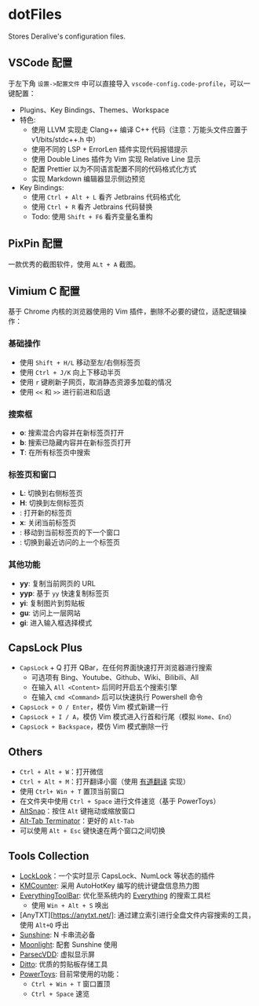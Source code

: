 # dotFiles
Stores Deralive's configuration files.

## VSCode 配置

于左下角 `设置->配置文件` 中可以直接导入 `vscode-config.code-profile`，可以一键配置：
- Plugins、Key Bindings、Themes、Workspace
- 特色:
    - 使用 LLVM 实现走 Clang++ 编译 C++ 代码（注意：万能头文件应置于 v1/bits/stdc++.h 中）
    - 使用不同的 LSP + ErrorLen 插件实现代码报错提示
    - 使用 Double Lines 插件为 Vim 实现 Relative Line 显示
    - 配置 Prettier 以为不同语言配置不同的代码格式化方式
    - 实现 Markdown 编辑器显示侧边预览
- Key Bindings:
    - 使用 `Ctrl + Alt + L` 看齐 Jetbrains 代码格式化
    - 使用 `Ctrl + R` 看齐 Jetbrains 代码替换
    - Todo: 使用 `Shift + F6` 看齐变量名重构

## PixPin 配置
一款优秀的截图软件，使用 `ALt + A` 截图。

## Vimium C 配置
基于 Chrome 内核的浏览器使用的 Vim 插件，删除不必要的键位，适配逻辑操作：

### 基础操作
- 使用 `Shift + H/L` 移动至左/右侧标签页
- 使用 `Ctrl + J/K` 向上下移动半页
- 使用 `r` 键刷新子网页，取消静态资源多加载的情况
- 使用 `<<` 和 `>>` 进行前进和后退

### 搜索框
- **o**: 搜索混合内容并在新标签页打开
- **b**: 搜索已隐藏内容并在新标签页打开
- **T**: 在所有标签页中搜索

### 标签页和窗口
- **L**: 切换到右侧标签页
- **H**: 切换到左侧标签页
- **<c-n>**: 打开新的标签页
- **x**: 关闭当前标签页
- **<c-w>**: 移动到当前标签页的下一个窗口
- **<a->**: 切换到最近访问的上一个标签页
  
### 其他功能
- **yy**: 复制当前网页的 URL
- **yyp**: 基于 `yy` 快速复制标签页
- **yi**: 复制图片到剪贴板
- **gu**: 访问上一层网站
- **gi**: 进入输入框选择模式

## CapsLock Plus
- `CapsLock` + Q 打开 QBar，在任何界面快速打开浏览器进行搜索
  - 可选项有 Bing、Youtube、Github、Wiki、Bilibili、All
  - 在输入 `All <Content>` 后同时开启五个搜索引擎
  - 在输入 `cmd <Command>` 后可以快速执行 Powershell 命令
- `CapsLock + O / Enter`，模仿 Vim 模式新建一行
- `CapsLock + I / A`，模仿 Vim 模式进入行首和行尾（模拟 `Home`、`End`）
- `CapsLock + Backspace`，模仿 Vim 模式删除一行

## Others
- `Ctrl + Alt + W`：打开微信
- `Ctrl + Alt + M`：打开翻译小窗（使用 [有道翻译](https://fanyi.youdao.com/download-Windows/) 实现）
- 使用 `Ctrl+ Win + T` 置顶当前窗口
- 在文件夹中使用 `Ctrl + Space` 进行文件速览（基于 PowerToys）
- [AltSnap](https://github.com/RamonUnch/AltSnap)：按住 `Alt` 键拖动或缩放窗口
- [Alt-Tab Terminator](https://www.ntwind.com/software/alttabter.html)：更好的 `Alt-Tab`
- 可以使用 `Alt + Esc` 键快速在两个窗口之间切换

## Tools Collection
- [LockLook](https://blog.csdn.net/Steven_Start/article/details/109218714)：一个实时显示 CapsLock、NumLock 等状态的插件
- [KMCounter](https://github.com/telppa/KMCounter): 采用 AutoHotKey 编写的统计键盘信息热力图
- [EverythingToolBar](https://github.com/srwi/EverythingToolbar): 优化至系统内的 [Everything](https://www.voidtools.com/support/everything) 的搜索工具栏
  - 使用 `Win + Alt + S` 唤出
- [AnyTXT][https://anytxt.net/]: 通过建立索引进行全盘文件内容搜索的工具，使用 `Alt+Q` 呼出
- [Sunshine](https://github.com/LizardByte/Sunshine): N 卡串流必备
- [Moonlight](https://github.com/moonlight-stream/moonlight-qt): 配套 Sunshine 使用
- [ParsecVDD](https://github.com/nomi-san/parsec-vdd): 虚拟显示屏
- [Ditto](https://github.com/sabrogden/Ditto): 优质的剪贴板存储工具
- [PowerToys](https://github.com/microsoft/PowerToys): 目前常使用的功能：
  - `Ctrl + Win + T` 窗口置顶
  - `Ctrl + Space` 速览
